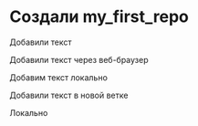 ﻿# Создали my_first_repo

Добавили текст

Добавили текст через веб-браузер

Добавим текст локально

Добавили текст в новой ветке

Локально